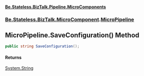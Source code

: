 #### [Be.Stateless.BizTalk.Pipeline.MicroComponents](README.md 'README')
### [Be.Stateless.BizTalk.MicroComponent](Be.Stateless.BizTalk.MicroComponent.md 'Be.Stateless.BizTalk.MicroComponent').[MicroPipeline](MicroPipeline.md 'Be.Stateless.BizTalk.MicroComponent.MicroPipeline')

## MicroPipeline.SaveConfiguration() Method

```csharp
public string SaveConfiguration();
```

#### Returns
[System.String](https://docs.microsoft.com/en-us/dotnet/api/System.String 'System.String')